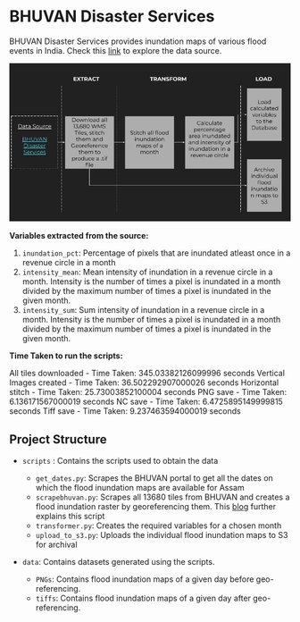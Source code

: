 # BHUVAN Disaster Services
BHUVAN Disaster Services provides inundation maps of various flood events in India. Check this [link](https://bhuvan-app1.nrsc.gov.in/disaster/disaster.php?id=flood) to explore the data source.

![Alt text](<docs/IDS-DRR ETL BHUVAN.jpg>)

**Variables extracted from the source:**
1. `inundation_pct`: Percentage of pixels that are inundated atleast once in a revenue circle in a month
2. `intensity_mean`: Mean intensity of inundation in a revenue circle in a month. Intensity is the number of times a pixel is inundated in a month divided by the maximum number of times a pixel is inundated in the given month.
3.  `intensity_sum`: Sum intensity of inundation in a revenue circle in a month. Intensity is the number of times a pixel is inundated in a month divided by the maximum number of times a pixel is inundated in the given month.

**Time Taken to run the scripts:**

All tiles downloaded - Time Taken: 345.03382126099996 seconds
Vertical Images created - Time Taken: 36.502292907000026 seconds
Horizontal stitch - Time Taken: 25.73003852100004 seconds
PNG save - Time Taken: 6.136171567000019 seconds
NC save - Time Taken: 6.4725895149999815 seconds
Tiff save - Time Taken: 9.237463594000019 seconds

## Project Structure
- `scripts` : Contains the scripts used to obtain the data
    - `get_dates.py`: Scrapes the BHUVAN portal to get all the dates on which the flood inundation maps are available for Assam
    - `scrapebhuvan.py`: Scrapes all 13680 tiles from BHUVAN and creates a flood inundation raster by georeferencing them. This [blog](https://medium.com/civicdatalab/tailoring-flood-images-baa169cc53d2) further explains this script
    - `transformer.py`: Creates the required variables for a chosen month
    - `upload_to_s3.py`: Uploads the individual flood inundation maps to S3 for archival

- `data`: Contains datasets generated using the scripts.
    - `PNGs`: Contains flood inundation maps of a given day before geo-referencing.
    - `tiffs`: Contains flood inundation maps of a given day after geo-referencing.


